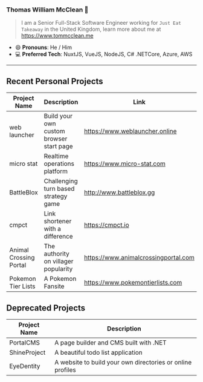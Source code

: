 ### Thomas William McClean 👋
> I am a Senior Full-Stack Software Engineer working for `Just Eat Takeaway` in the United Kingdom, learn more about me at https://www.tommcclean.me

- 😄 **Pronouns**: He / Him
- 💻 **Preferred Tech**: NuxtJS, VueJS, NodeJS, C# .NETCore, Azure, AWS

<hr>

## Recent Personal Projects
| Project Name | Description | Link
|---|---|---
| web launcher  | Build your own custom browser start page | https://www.weblauncher.online
| micro stat  | Realtime operations platform | https://www.micro-stat.com
| BattleBlox | Challenging turn based strategy game | http://www.battleblox.gg   
| cmpct  | Link shortener with a difference | https://cmpct.io
| Animal Crossing Portal | The authority on villager popularity | https://www.animalcrossingportal.com
| Pokemon Tier Lists | A Pokemon Fansite | https://www.pokemontierlists.com

## Deprecated Projects
| Project Name | Description
|---|---
| PortalCMS | A page builder and CMS built with .NET
| ShineProject  | A beautiful todo list application
| EyeDentity  | A website to build your own directories or online profiles
